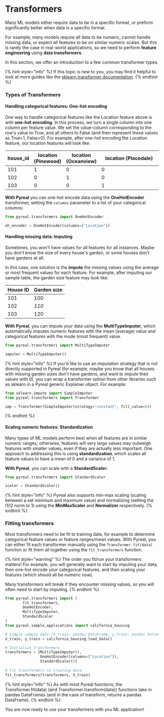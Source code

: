 # Transformers

Many ML models either require data to be in a specific format, or preform significantly better when data is a specific format.&#x20;

For example, many models require all data to be numeric, cannot handle missing data, or expect all features to be on similar numeric scales. But this is rarely the case in real-world applications, so we need to perform **feature engineering** using **data transformers**.

In this section, we offer an introduction to a few common transformer types.

{% hint style="info" %}
If this topic is new to you, you may find it helpful to look at more guides like the [sklearn transformer documentation](https://scikit-learn.org/stable/data\_transforms.html).
{% endhint %}

### Types of Transformers

#### Handling categorical features: One-hot encoding

One way to handle categorical features like the Location feature above is with **one-hot encoding**. In this process, we turn a single column into one column per feature value. We set the value-column corresponding to the row's value to True, and all others to False (and then represent these values as True=1, False=0). For example, after one-hot encoding the Location feature, our location features will look like:

<table><thead><tr><th data-type="number">house_id</th><th>location (Pinewood)</th><th>location (Oceanview)</th><th width="232">location (Placedale)</th></tr></thead><tbody><tr><td>101</td><td>1</td><td>0</td><td>0</td></tr><tr><td>102</td><td>0</td><td>1</td><td>0</td></tr><tr><td>103</td><td>0</td><td>0</td><td>1</td></tr></tbody></table>

**With Pyreal** you can one-hot encode data using the **OneHotEncoder** transformer, setting the `columns`  parameter to a list of your categorical columns:

```python
from pyreal.transformers import OneHotEncoder

oh_encoder = OneHotEncoder(columns=["Location"])
```

#### Handling missing data: Imputing

Sometimes, you won't have values for all features for all instances. Maybe you don't know the size of every house's garden, or some houses don't have gardens at all.

In this case, one solution is the **impute** the missing values using the average or most frequent values for each feature. For example, after imputing our sample table, the garden size feature may look like:

<table><thead><tr><th data-type="number">House ID</th><th>Garden size</th></tr></thead><tbody><tr><td>101</td><td>100</td></tr><tr><td>102</td><td><em>110</em></td></tr><tr><td>103</td><td>120</td></tr></tbody></table>

**With Pyreal**, you can impute your data using the **MultiTypeImputer**, which automatically imputes numeric features with the mean (average) value and categorical features with the mode (most frequent) value.

```python
from pyreal.transformers import MultiTypeImputer

imputer = MultiTypeImputer()
```

{% hint style="info" %}
If you'd like to use an imputation strategy that is not directly supported in Pyreal (for example, maybe you know that all houses with missing garden sizes don't have gardens, and want to impute their values with 0), you can wrap a transformer option from other libraries such as sklearn in a Pyreal generic Explainer object. For example:

```python
from sklearn.impute import SimpleImputer
from pyreal.transformers import Transformer

imp = Transformer(SimpleImputer(strategy="constant", fill_value=0))
```
{% endhint %}

#### Scaling numeric features: Standardization

Many types of ML models perform best when all features are in similar numeric ranges; otherwise, features will very large values may outweigh features with smaller values, even if they are actually less important. One approach to addressing this is using **standardization**, which scales all feature values to have a mean of 0 and a variance of 1.&#x20;

**With Pyreal**, you can scale with a **StandardScaler:**

```python
from pyreal.transformers import StandardScaler

scaler = StandardScaler()
```

{% hint style="info" %}
Pyreal also supports min-max scaling (scaling between a set minimum and maximum value) and normalizing (setting the l1/l2 norm to 1) using the **MinMaxScaler** and **Normalizer** respectively.&#x20;
{% endhint %}

### Fitting transformers

Most transformers need to be fit to training data, for example to determine categorical feature values or feature ranges/mean values. With Pyreal, you can either fit each transformer manually using the `Transformer.fit(data)` function or fit them all together using the `fit_transformers` function.

{% hint style="warning" %}
The order you fit/run your transformers matters! For example, you will generally want to start by imputing your data, then one-hot encode your categorical features, and then scaling your features (which should all be numeric now).&#x20;

Many transformers will break if they encounter missing values, so you will often need to start by imputing.
{% endhint %}

```python
from pyreal.transformers import (
        fit_transformers, 
        OneHotEncoder, 
        MultiTypeImputer, 
        StandardScaler
)
from pyreal.sample_applications import california_housing 

# Simple sample data (X_train: pandas DataFrame, y_train: pandas Series)
X_train, y_train = california_housing.load_data() 

# Initialize transformers
transformers = [MultiTypeImputer(), 
                OneHotEncoder(columns=["Location"]),
                StandardScaler()]
                
# Fit transformers to training data
fit_transformers(transformers, X_train)
```

{% hint style="info" %}
As with most Pyreal functions, the Transformer.fit(data) (and Transformer.transform(data)) functions take in pandas DataFrames (and in the case of transform, returns a pandas DataFrame).
{% endhint %}

You are now ready to use your transformers with you ML application!
